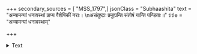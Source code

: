 +++
secondary_sources = [ "MSS_1797",]
jsonClass = "Subhaashita"
text = "अन्यामन्यां धनावस्थां प्राप्य वैशेषिकीं नराः।  \nअसंतुष्टाः प्रमुह्यन्ति संतोषं यान्ति पण्डिताः॥"
title = "अन्यामन्यां धनावस्थाम्"

+++

<details><summary>Text</summary>

अन्यामन्यां धनावस्थां प्राप्य वैशेषिकीं नराः।  
असंतुष्टाः प्रमुह्यन्ति संतोषं यान्ति पण्डिताः॥
</details>
